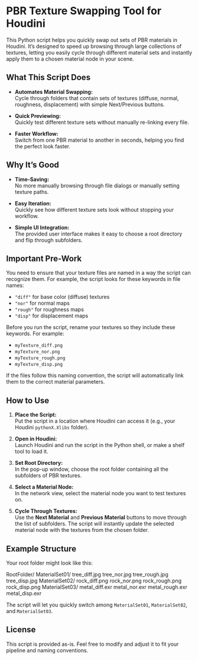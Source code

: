 # PBR Texture Swapping Tool for Houdini

This Python script helps you quickly swap out sets of PBR materials in Houdini. It’s designed to speed up browsing through large collections of textures, letting you easily cycle through different material sets and instantly apply them to a chosen material node in your scene.

## What This Script Does

- **Automates Material Swapping:**  
  Cycle through folders that contain sets of textures (diffuse, normal, roughness, displacement) with simple Next/Previous buttons.
  
- **Quick Previewing:**  
  Quickly test different texture sets without manually re-linking every file.

- **Faster Workflow:**  
  Switch from one PBR material to another in seconds, helping you find the perfect look faster.

## Why It’s Good

- **Time-Saving:**  
  No more manually browsing through file dialogs or manually setting texture paths.
  
- **Easy Iteration:**  
  Quickly see how different texture sets look without stopping your workflow.
  
- **Simple UI Integration:**  
  The provided user interface makes it easy to choose a root directory and flip through subfolders.

## Important Pre-Work

You need to ensure that your texture files are named in a way the script can recognize them. For example, the script looks for these keywords in file names:  
- `"diff"` for base color (diffuse) textures  
- `"nor"` for normal maps  
- `"rough"` for roughness maps  
- `"disp"` for displacement maps

Before you run the script, rename your textures so they include these keywords. For example:  
- `myTexture_diff.png`  
- `myTexture_nor.png`  
- `myTexture_rough.png`  
- `myTexture_disp.png`

If the files follow this naming convention, the script will automatically link them to the correct material parameters.

## How to Use

1. **Place the Script:**  
   Put the script in a location where Houdini can access it (e.g., your Houdini `pythonX.Xlibs` folder).

2. **Open in Houdini:**  
   Launch Houdini and run the script in the Python shell, or make a shelf tool to load it.

3. **Set Root Directory:**  
   In the pop-up window, choose the root folder containing all the subfolders of PBR textures.

4. **Select a Material Node:**  
   In the network view, select the material node you want to test textures on.

5. **Cycle Through Textures:**  
   Use the **Next Material** and **Previous Material** buttons to move through the list of subfolders. The script will instantly update the selected material node with the textures from the chosen folder.

## Example Structure

Your root folder might look like this:

RootFolder/ MaterialSet01/ tree_diff.jpg tree_nor.jpg tree_rough.jpg tree_disp.jpg MaterialSet02/ rock_diff.png rock_nor.png rock_rough.png rock_disp.png MaterialSet03/ metal_diff.exr metal_nor.exr metal_rough.exr metal_disp.exr

The script will let you quickly switch among `MaterialSet01`, `MaterialSet02`, and `MaterialSet03`.

## License

This script is provided as-is. Feel free to modify and adjust it to fit your pipeline and naming conventions.






